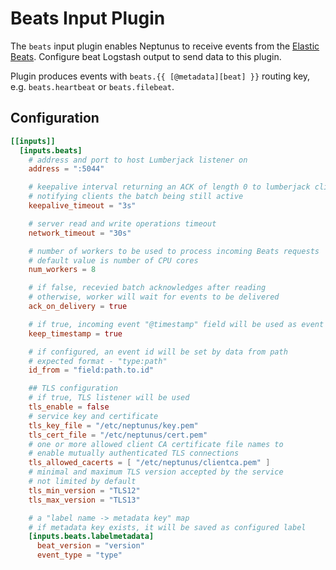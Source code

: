 # Beats Input Plugin

The `beats` input plugin enables Neptunus to receive events from the [Elastic Beats](https://www.elastic.co/beats). Configure beat Logstash output to send data to this plugin.

Plugin produces events with `beats.{{ [@metadata][beat] }}` routing key, e.g. `beats.heartbeat` or `beats.filebeat`.

## Configuration
```toml
[[inputs]]
  [inputs.beats]
    # address and port to host Lumberjack listener on
    address = ":5044"

    # keepalive interval returning an ACK of length 0 to lumberjack client, 
    # notifying clients the batch being still active
    keepalive_timeout = "3s"

    # server read and write operations timeout
    network_timeout = "30s"

    # number of workers to be used to process incoming Beats requests
    # default value is number of CPU cores
    num_workers = 8

    # if false, recevied batch acknowledges after reading
    # otherwise, worker will wait for events to be delivered
    ack_on_delivery = true

    # if true, incoming event "@timestamp" field will be used as event timestamp
    keep_timestamp = true

    # if configured, an event id will be set by data from path
    # expected format - "type:path"
    id_from = "field:path.to.id"

    ## TLS configuration
    # if true, TLS listener will be used
    tls_enable = false
    # service key and certificate
    tls_key_file = "/etc/neptunus/key.pem"
    tls_cert_file = "/etc/neptunus/cert.pem"
    # one or more allowed client CA certificate file names to
    # enable mutually authenticated TLS connections
    tls_allowed_cacerts = [ "/etc/neptunus/clientca.pem" ]
    # minimal and maximum TLS version accepted by the service
    # not limited by default
    tls_min_version = "TLS12"
    tls_max_version = "TLS13"

    # a "label name -> metadata key" map
    # if metadata key exists, it will be saved as configured label
    [inputs.beats.labelmetadata]
      beat_version = "version"
      event_type = "type"
```

